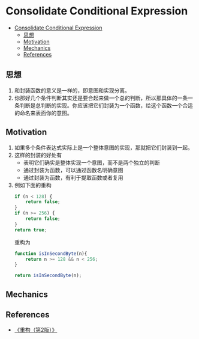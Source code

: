 # Consolidate Conditional Expression


<!-- TOC -->

- [Consolidate Conditional Expression](#consolidate-conditional-expression)
    - [思想](#思想)
    - [Motivation](#motivation)
    - [Mechanics](#mechanics)
    - [References](#references)

<!-- /TOC -->


## 思想
1. 和封装函数的意义是一样的，即意图和实现分离。
2. 你那好几个条件判断其实还是要合起来做一个总的判断，所以那具体的一条一条判断是总判断的实现。你应该把它们封装为一个函数，给这个函数一个合适的命名来表面你的意图。


## Motivation
1. 如果多个条件表达式实际上是一个整体意图的实现，那就把它们封装到一起。
2. 这样的封装的好处有
    * 表明它们确实是整体实现一个意图，而不是两个独立的判断
    * 通过封装为函数，可以通过函数名明确意图
    * 通过封装为函数，有利于提取函数或者复用
3. 例如下面的重构
    ```js
    if (n < 128) {
        return false;
    }
    if (n >= 256) {
        return false;
    }
    return true;
    ```
    重构为
    ```js
    function isInSecondByte(n){
        return n >= 128 && n < 256;
    }

    return isInSecondByte(n);
    ```


## Mechanics


## References
* [《重构（第2版）》](https://book.douban.com/subject/33400354/)
